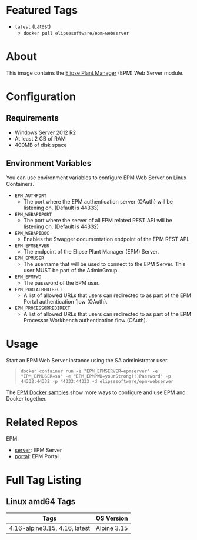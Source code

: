 # Featured Tags

* `latest` (Latest)
  * `docker pull elipsesoftware/epm-webserver`

# About

This image contains the [Elipse Plant Manager](https://www.elipse.com.br/en/produto/elipse-plant-manager/) (EPM) Web Server module.

# Configuration

## Requirements

- Windows Server 2012 R2
- At least 2 GB of RAM
- 400MB of disk space

## Environment Variables

You can use environment variables to configure EPM Web Server on Linux Containers.

- `EPM_AUTHPORT` 
  - The port where the EPM authentication server (OAuth) will be listening on. (Default is 44333)
- `EPM_WEBAPIPORT` 
  - The port where the server of all EPM related REST API will be listening on. (Default is 44332)
- `EPM_WEBAPIDOC` 
  - Enables the Swagger documentation endpoint of the EPM REST API.
- `EPM_EPMSERVER`
  - The endpoint of the Elipse Plant Manager (EPM) Server.
- `EPM_EPMUSER`
  - The username that will be used to connect to the EPM Server. This user MUST be part of the AdminGroup.
- `EPM_EPMPWD`
  - The password of the EPM user.
- `EPM_PORTALREDIRECT`
  - A list of allowed URLs that users can redirected to as part of the EPM Portal authentication flow (OAuth).
- `EPM_PROCESSORREDIRECT`
  - A list of allowed URLs that users can redirected to as part of the EPM Processor Workbench authentication flow (OAuth).

# Usage

Start an EPM Web Server instance using the SA administrator user.

> ``docker container run -e "EPM_EPMSERVER=epmserver" -e "EPM_EPMUSER=sa" -e "EPM_EPMPWD=yourStrong(!)Password" -p 44332:44332 -p 44333:44333 -d elipsesoftware/epm-webserver``

The [EPM Docker samples](https://github.com/elipsesoftware/epm-docker/blob/main/samples) show more ways to configure and use EPM and Docker together.

# Related Repos

EPM:

* [server](https://hub.docker.com/r/elipsesoftware/epm-server/): EPM Server
* [portal](https://hub.docker.com/r/elipsesoftware/epm-portal/): EPM Portal

# Full Tag Listing

## Linux amd64 Tags
Tags | OS Version
-----------| ------------
4.16-alpine3.15, 4.16, latest | Alpine 3.15